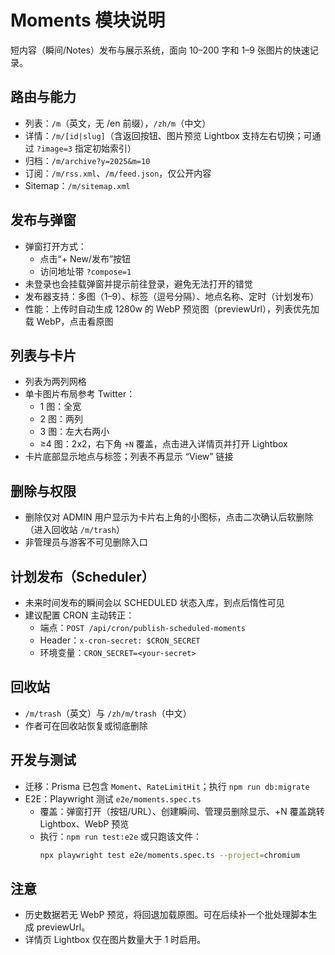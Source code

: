 # Moments 模块说明

短内容（瞬间/Notes）发布与展示系统，面向 10–200 字和 1–9 张图片的快速记录。

## 路由与能力

- 列表：`/m`（英文，无 /en 前缀），`/zh/m`（中文）
- 详情：`/m/[id|slug]`（含返回按钮、图片预览 Lightbox 支持左右切换；可通过 `?image=3` 指定初始索引）
- 归档：`/m/archive?y=2025&m=10`
- 订阅：`/m/rss.xml`、`/m/feed.json`，仅公开内容
- Sitemap：`/m/sitemap.xml`

## 发布与弹窗

- 弹窗打开方式：
  - 点击“+ New/发布”按钮
  - 访问地址带 `?compose=1`
- 未登录也会挂载弹窗并提示前往登录，避免无法打开的错觉
- 发布器支持：多图（1–9）、标签（逗号分隔）、地点名称、定时（计划发布）
- 性能：上传时自动生成 1280w 的 WebP 预览图（previewUrl），列表优先加载 WebP，点击看原图

## 列表与卡片

- 列表为两列网格
- 单卡图片布局参考 Twitter：
  - 1 图：全宽
  - 2 图：两列
  - 3 图：左大右两小
  - ≥4 图：2x2，右下角 `+N` 覆盖，点击进入详情页并打开 Lightbox
- 卡片底部显示地点与标签；列表不再显示 “View” 链接

## 删除与权限

- 删除仅对 ADMIN 用户显示为卡片右上角的小图标，点击二次确认后软删除（进入回收站 `/m/trash`）
- 非管理员与游客不可见删除入口

## 计划发布（Scheduler）

- 未来时间发布的瞬间会以 SCHEDULED 状态入库，到点后惰性可见
- 建议配置 CRON 主动转正：
  - 端点：`POST /api/cron/publish-scheduled-moments`
  - Header：`x-cron-secret: $CRON_SECRET`
  - 环境变量：`CRON_SECRET=<your-secret>`

## 回收站

- `/m/trash`（英文）与 `/zh/m/trash`（中文）
- 作者可在回收站恢复或彻底删除

## 开发与测试

- 迁移：Prisma 已包含 `Moment`、`RateLimitHit`；执行 `npm run db:migrate`
- E2E：Playwright 测试 `e2e/moments.spec.ts`
  - 覆盖：弹窗打开（按钮/URL）、创建瞬间、管理员删除显示、+N 覆盖跳转 Lightbox、WebP 预览
  - 执行：`npm run test:e2e` 或只跑该文件：
    ```bash
    npx playwright test e2e/moments.spec.ts --project=chromium
    ```

## 注意

- 历史数据若无 WebP 预览，将回退加载原图。可在后续补一个批处理脚本生成 previewUrl。
- 详情页 Lightbox 仅在图片数量大于 1 时启用。
